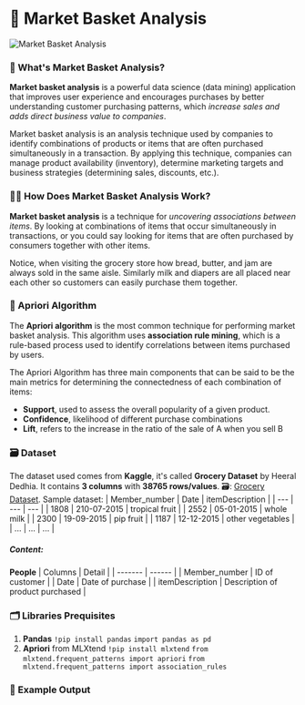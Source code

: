 # 🛒 Market Basket Analysis
![Market Basket Analysis](https://ars.els-cdn.com/content/image/3-s2.0-B978012381479100006X-f06-01-9780123814791.jpg)
### 🤔 What's Market Basket Analysis?
**Market basket analysis** is a powerful data science (data mining) application that improves user experience and encourages purchases by better understanding customer purchasing patterns, which *increase sales and adds direct business value to companies*.

Market basket analysis is an analysis technique used by companies to identify combinations of products or items that are often purchased simultaneously in a transaction. By applying this technique, companies can manage product availability (inventory), determine marketing targets and business strategies (determining sales, discounts, etc.).

### 🤷‍♂️ How Does Market Basket Analysis Work?
**Market basket analysis** is a technique for *uncovering associations between items*. By looking at combinations of items that occur simultaneously in transactions, or you could say looking for items that are often purchased by consumers together with other items.

Notice, when visiting the grocery store how bread, butter, and jam are always sold in the same aisle. Similarly milk and diapers are all placed near each other so customers can easily purchase them together.

### 🚩 Apriori Algorithm
The **Apriori algorithm** is the most common technique for performing market basket analysis. This algorithm uses **association rule mining**, which is a rule-based process used to identify correlations between items purchased by users.

The Apriori Algorithm has three main components that can be said to be the main metrics for determining the connectedness of each combination of items:
- **Support**, used to assess the overall popularity of a given product.
- **Confidence**, likelihood of different purchase combinations
- **Lift**, refers to the increase in the ratio of the sale of A when you sell B

### 🗃️ Dataset
The dataset used comes from **Kaggle**, it's called **Grocery Dataset** by Heeral Dedhia.
It contains **3 columns** with **38765 rows/values**.
🗃: [Grocery Dataset️](https://www.kaggle.com/datasets/heeraldedhia/groceries-dataset/data).
Sample dataset:
| Member_number | Date | itemDescription |
| --- | --- | --- |
| 1808 | 210-07-2015 | tropical fruit |
| 2552 | 05-01-2015 | whole milk |
| 2300 | 19-09-2015 | pip fruit |
| 1187 | 12-12-2015 | other vegetables |
| ... | ... | ... | 

##### Content:
**People**
| Columns | Detail |
| ------- | ------ |
| Member_number | ID of customer |
| Date | Date of purchase |
| itemDescription | Description of product purchased |

### 🗂️ Libraries Prequisites
1. **Pandas**
    `!pip install pandas`
    `import pandas as pd`
2. **Apriori** from MLXtend
    `!pip install mlxtend`
    `from mlxtend.frequent_patterns import apriori`
    `from mlxtend.frequent_patterns import association_rules`

### 🤖 Example Output